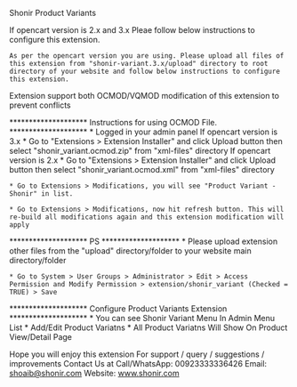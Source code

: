 Shonir Product Variants

If opencart version is 2.x and 3.x
	Pleae follow below instructions to configure this extension.

	As per the opencart version you are using. Please upload all files of this extension from "shonir-variant.3.x/upload" directory to root directory of your website and follow below instructions to configure this extension.


Extension support both OCMOD/VQMOD modification of this extension to prevent conflicts

********************	Instructions for using OCMOD File.	********************
	* Logged in your admin panel
	If opencart version is 3.x
		* Go to "Extensions > Extension Installer" and click Upload button then select "shonir_variant.ocmod.zip" from "xml-files" directory
	If opencart version is 2.x
		* Go to "Extensions > Extension Installer" and click Upload button then select "shonir_variant.ocmod.xml" from "xml-files" directory

	* Go to Extensions > Modifications, you will see "Product Variant - Shonir" in list.

	* Go to Extensions > Modifications, now hit refresh button. This will re-build all modifications again and this extension modification will apply


********************	PS	********************
	* Please upload extension other files from the "upload" directory/folder to your website main directory/folder

	* Go to System > User Groups > Administrator > Edit > Access Permission and Modify Permission > extension/shonir_variant (Checked = TRUE) > Save


********************	Configure Product Variants Extension	********************
	* You can see Shonir Variant Menu In Admin Menu List
	* Add/Edit Product Variatns
	* All Product Variatns Will Show On Product View/Detail Page


Hope you will enjoy this extension
For support / query / suggestions / improvements Contact Us at
	Call/WhatsApp: 00923333336426
	Email: shoaib@shonir.com
	Website: www.shonir.com